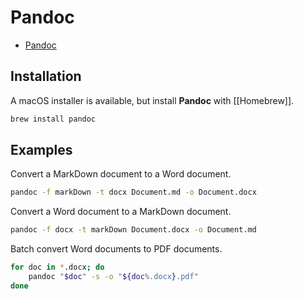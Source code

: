 # Pandoc

- [Pandoc](https://www.pandoc.org)

## Installation

A macOS installer is available, but install **Pandoc** with [[Homebrew]].

```zsh
brew install pandoc
```

## Examples

Convert a MarkDown document to a Word document.

```zsh
pandoc -f markDown -t docx Document.md -o Document.docx
```

Convert a Word document to a MarkDown document.

```zsh
pandoc -f docx -t markDown Document.docx -o Document.md
```

Batch convert Word documents to PDF documents.

```zsh
for doc in *.docx; do 
	pandoc "$doc" -s -o "${doc%.docx}.pdf"
done
```
